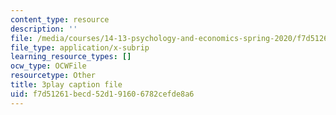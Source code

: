 ```yaml
---
content_type: resource
description: ''
file: /media/courses/14-13-psychology-and-economics-spring-2020/f7d51261becd52d191606782cefde8a6_UI4Hjug3rEc.vtt
file_type: application/x-subrip
learning_resource_types: []
ocw_type: OCWFile
resourcetype: Other
title: 3play caption file
uid: f7d51261-becd-52d1-9160-6782cefde8a6
---
```

